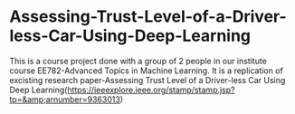 # Assessing-Trust-Level-of-a-Driver-less-Car-Using-Deep-Learning
This is a course project done with a group of 2 people in our institute course EE782-Advanced Topics in Machine Learning. It is a replication of excisting research paper-Assessing Trust Level of a Driver-less Car Using Deep Learning(https://ieeexplore.ieee.org/stamp/stamp.jsp?tp=&amp;arnumber=9363013)
